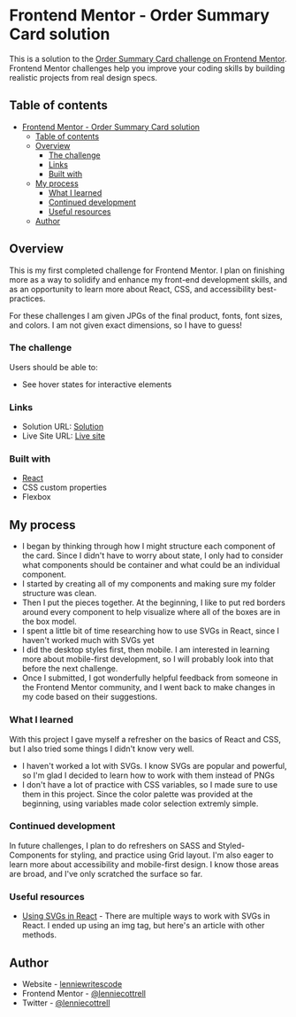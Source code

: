 # Frontend Mentor - Order Summary Card solution

This is a solution to the [Order Summary Card challenge on Frontend Mentor](https://www.frontendmentor.io/challenges/order-summary-component-QlPmajDUj). Frontend Mentor challenges help you improve your coding skills by building realistic projects from real design specs.

## Table of contents

- [Frontend Mentor - Order Summary Card solution](#frontend-mentor---order-summary-card-solution)
  - [Table of contents](#table-of-contents)
  - [Overview](#overview)
    - [The challenge](#the-challenge)
    - [Links](#links)
    - [Built with](#built-with)
  - [My process](#my-process)
    - [What I learned](#what-i-learned)
    - [Continued development](#continued-development)
    - [Useful resources](#useful-resources)
  - [Author](#author)


## Overview

This is my first completed challenge for Frontend Mentor. I plan on finishing more as a way to solidify and enhance my front-end development skills, and as an opportunity to learn more about React, CSS, and accessibility best-practices.

For these challenges I am given JPGs of the final product, fonts, font sizes, and colors. I am not given exact dimensions, so I have to guess!
### The challenge

Users should be able to:

- See hover states for interactive elements

### Links

- Solution URL: [Solution](https://www.frontendmentor.io/solutions/order-summary-component-with-react-and-vanilla-css-WGHONw65t)
- Live Site URL: [Live site](https://lenniecottrell.github.io/FM-order-summary-component/)

### Built with

- [React](https://reactjs.org/)
- CSS custom properties
- Flexbox
## My process
- I began by thinking through how I might structure each component of the card. Since I didn't have to worry about state, I only had to consider what components should be container and what could be an individual component.
- I started by creating all of my components and making sure my folder structure was clean.
- Then I put the pieces together. At the beginning, I like to put red borders around every component to help visualize where all of the boxes are in the box model.
- I spent a little bit of time researching how to use SVGs in React, since I haven't worked much with SVGs yet
- I did the desktop styles first, then mobile. I am interested in learning more about mobile-first development, so I will probably look into that before the next challenge. 
- Once I submitted, I got wonderfully helpful feedback from someone in the Frontend Mentor community, and I went back to make changes in my code based on their suggestions.

### What I learned

With this project I gave myself a refresher on the basics of React and CSS, but I also tried some things I didn't know very well.

- I haven't worked a lot with SVGs. I know SVGs are popular and powerful, so I'm glad I decided to learn how to work with them instead of PNGs
- I don't have a lot of practice with CSS variables, so I made sure to use them in this project. Since the color palette was provided at the beginning, using variables made color selection extremly simple.


### Continued development

In future challenges, I plan to do refreshers on SASS and Styled-Components for styling, and practice using Grid layout. I'm also eager to learn more about accessibility and mobile-first design. I know those areas are broad, and I've only scratched the surface so far.

### Useful resources

- [Using SVGs in React](https://www.sanity.io/guides/import-svg-files-in-react) - There are multiple ways to work with SVGs in React. I ended up using an img tag, but here's an article with other methods.

## Author

- Website - [lenniewritescode](https://www.lenniewritescode.com)
- Frontend Mentor - [@lenniecottrell](https://www.frontendmentor.io/profile/lenniecottrell)
- Twitter - [@lenniecottrell](https://www.twitter.com/lenniecottrell)